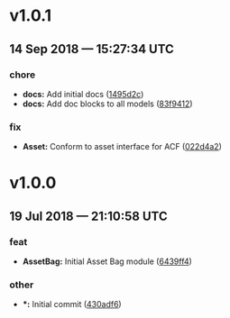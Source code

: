 # v1.0.1
## 14 Sep 2018 — 15:27:34 UTC

### chore

+ __docs:__ Add initial docs
 ([1495d2c](https://github.com/coldbox-modules/coldbox-asset-bag/commit/1495d2c3d04939218b118c26ec691f2f29dcc882))
+ __docs:__ Add doc blocks to all models
 ([83f9412](https://github.com/coldbox-modules/coldbox-asset-bag/commit/83f9412cf5154e372975e60ab84b63cb48b84ff9))

### fix

+ __Asset:__ Conform to asset interface for ACF
 ([022d4a2](https://github.com/coldbox-modules/coldbox-asset-bag/commit/022d4a235dd55c256f988c7b550a54e6c3619be9))


# v1.0.0
## 19 Jul 2018 — 21:10:58 UTC

### feat

+ __AssetBag:__ Initial Asset Bag module ([6439ff4](https://github.com/coldbox-modules/coldbox-asset-bag/commit/6439ff42dbf38ab1540ea2df48c42cc95526c811))

### other

+ __\*:__ Initial commit ([430adf6](https://github.com/coldbox-modules/coldbox-asset-bag/commit/430adf6e55d45051514f0cdebb3bf8894361d1a9))
